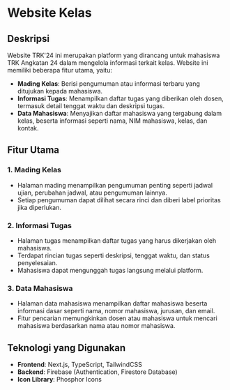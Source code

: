 # Website Kelas

## Deskripsi

Website TRK'24 ini merupakan platform yang dirancang untuk mahasiswa TRK Angkatan 24 dalam mengelola informasi terkait kelas. Website ini memiliki beberapa fitur utama, yaitu:

- **Mading Kelas**: Berisi pengumuman atau informasi terbaru yang ditujukan kepada mahasiswa.
- **Informasi Tugas**: Menampilkan daftar tugas yang diberikan oleh dosen, termasuk detail tenggat waktu dan deskripsi tugas.
- **Data Mahasiswa**: Menyajikan daftar mahasiswa yang tergabung dalam kelas, beserta informasi seperti nama, NIM mahasiswa, kelas, dan kontak.

## Fitur Utama

### 1. Mading Kelas

- Halaman mading menampilkan pengumuman penting seperti jadwal ujian, perubahan jadwal, atau pengumuman lainnya.
- Setiap pengumuman dapat dilihat secara rinci dan diberi label prioritas jika diperlukan.

### 2. Informasi Tugas

- Halaman tugas menampilkan daftar tugas yang harus dikerjakan oleh mahasiswa.
- Terdapat rincian tugas seperti deskripsi, tenggat waktu, dan status penyelesaian.
- Mahasiswa dapat mengunggah tugas langsung melalui platform.

### 3. Data Mahasiswa

- Halaman data mahasiswa menampilkan daftar mahasiswa beserta informasi dasar seperti nama, nomor mahasiswa, jurusan, dan email.
- Fitur pencarian memungkinkan dosen atau mahasiswa untuk mencari mahasiswa berdasarkan nama atau nomor mahasiswa.

## Teknologi yang Digunakan

- **Frontend**: Next.js, TypeScript, TailwindCSS
- **Backend**: Firebase (Authentication, Firestore Database)
- **Icon Library**: Phosphor Icons
